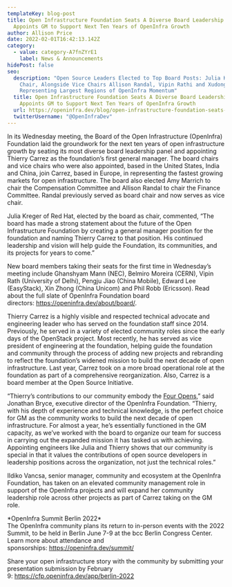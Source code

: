```yaml
---
templateKey: blog-post
title: Open Infrastructure Foundation Seats A Diverse Board Leadership Group,
  Appoints GM to Support Next Ten Years of OpenInfra Growth
author: Allison Price
date: 2022-02-01T16:42:13.142Z
category:
  - value: category-A7fnZYrE1
    label: News & Announcements
hidePost: false
seo:
  description: "Open Source Leaders Elected to Top Board Posts: Julia Kreger as
    Chair, Alongside Vice Chairs Allison Randal, Vipin Rathi and Xudong Ren,
    Representing Largest Regions of OpenInfra Momentum"
  title: Open Infrastructure Foundation Seats A Diverse Board Leadership Group,
    Appoints GM to Support Next Ten Years of OpenInfra Growth
  url: https://openinfra.dev/blog/open-infrastructure-foundation-seats-a-diverse-board-leadership-group-appoints-gm-to-support-next-ten-years-of-openinfra-growth
  twitterUsername: "@OpenInfraDev"
---
```

In its Wednesday meeting, the Board of the Open Infrastructure (OpenInfra) Foundation laid the groundwork for the next ten years of open infrastructure growth by seating its most diverse board leadership panel and appointing Thierry Carrez as the foundation’s first general manager. The board chairs and vice chairs who were also appointed, based in the United States, India and China, join Carrez, based in Europe, in representing the fastest growing markets for open infrastructure. The board also elected Amy Marrich to chair the Compensation Committee and Allison Randal to chair the Finance Committee. Randal previously served as board chair and now serves as vice chair.

Julia Kreger of Red Hat, elected by the board as chair, commented, “The board has made a strong statement about the future of the Open Infrastructure Foundation by creating a general manager position for the foundation and naming Thierry Carrez to that position. His continued leadership and vision will help guide the Foundation, its communities, and its projects for years to come.”

New board members taking their seats for the first time in Wednesday’s meeting include Ghanshyam Mann (NEC), Belmiro Moreira (CERN), Vipin Rath (University of Delhi), Pengju Jiao (China Mobile), Edward Lee (EasyStack), Xin Zhong (China Unicom) and Phil Robb (Ericsson). Read about the full slate of OpenInfra Foundation board directors: <https://openinfra.dev/about/board/>.

Thierry Carrez is a highly visible and respected technical advocate and engineering leader who has served on the foundation staff since 2014. Previously, he served in a variety of elected community roles since the early days of the OpenStack project. Most recently, he has served as vice president of engineering at the foundation, helping guide the foundation and community through the process of adding new projects and rebranding to reflect the foundation’s widened mission to build the next decade of open infrastructure. Last year, Carrez took on a more broad operational role at the foundation as part of a comprehensive reorganization. Also, Carrez is a board member at the Open Source Initiative.

“Thierry’s contributions to our community embody the [Four Opens](https://openinfra.dev/four-opens/),” said Jonathan Bryce, executive director of the OpenInfra Foundation. “Thierry, with his depth of experience and technical knowledge, is the perfect choice for GM as the community works to build the next decade of open infrastructure. For almost a year, he’s essentially functioned in the GM capacity, as we’ve worked with the board to organize our team for success in carrying out the expanded mission it has tasked us with achieving. Appointing engineers like Julia and Thierry shows that our community is special in that it values the contributions of open source developers in leadership positions across the organization, not just the technical roles.”

Ildiko Vancsa, senior manager, community and ecosystem at the OpenInfra Foundation, has taken on an elevated community management role in support of the OpenInfra projects and will expand her community leadership role across other projects as part of Carrez taking on the GM role.

\*OpenInfra Summit Berlin 2022\*\
The OpenInfra community plans its return to in-person events with the 2022 Summit, to be held in Berlin June 7-9 at the bcc Berlin Congress Center. Learn more about attendance and sponsorships: <https://openinfra.dev/summit/>

Share your open infrastructure story with the community by submitting your presentation submission by February 9: <https://cfp.openinfra.dev/app/berlin-2022>